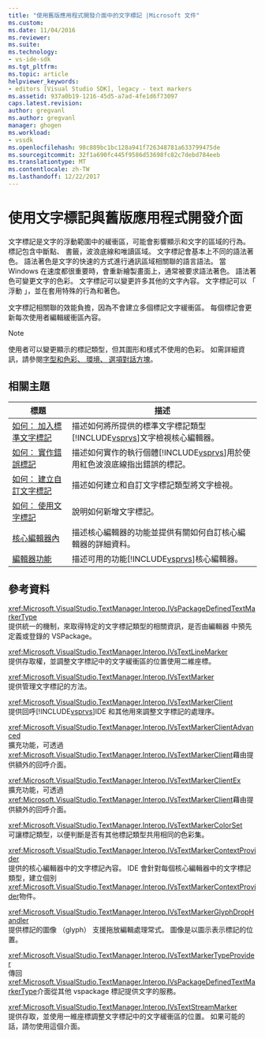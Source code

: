 ```yaml
---
title: "使用舊版應用程式開發介面中的文字標記 |Microsoft 文件"
ms.custom: 
ms.date: 11/04/2016
ms.reviewer: 
ms.suite: 
ms.technology:
- vs-ide-sdk
ms.tgt_pltfrm: 
ms.topic: article
helpviewer_keywords:
- editors [Visual Studio SDK], legacy - text markers
ms.assetid: 937a0b19-1216-45d5-a7ad-4fe1d6f73097
caps.latest.revision: 
author: gregvanl
ms.author: gregvanl
manager: ghogen
ms.workload:
- vssdk
ms.openlocfilehash: 98c889bc1bc128a941f726348781a633799475de
ms.sourcegitcommit: 32f1a690fc445f9586d53698fc82c7debd784eeb
ms.translationtype: MT
ms.contentlocale: zh-TW
ms.lasthandoff: 12/22/2017
---
```

# <a name="using-text-markers-with-the-legacy-api"></a>使用文字標記與舊版應用程式開發介面
文字標記是文字的浮動範圍中的緩衝區，可能會影響顯示和文字的區域的行為。 標記包含中斷點、 書籤，波浪底線和唯讀區域。 文字標記會基本上不同的語法著色。 語法著色是文字的快速的方式進行通訊區域相關聯的語言語法。 當 Windows 在速度都很重要時，會重新繪製畫面上，通常被要求語法著色。 語法著色可變更文字的色彩。 文字標記可以變更許多其他的文字內容。 文字標記可以 「 浮動 」，並在套用特殊的行為和著色。  
  
 文字標記相關聯的效能負擔，因為不會建立多個標記文字緩衝區。 每個標記會更新每次使用者編輯緩衝區內容。  
  
> [!NOTE]
>  使用者可以變更顯示的標記類型，但其圖形和樣式不使用的色彩。 如需詳細資訊，請參閱[字型和色彩、 環境、 選項對話方塊](../ide/reference/fonts-and-colors-environment-options-dialog-box.md)。  
  
## <a name="related-topics"></a>相關主題  
  
|標題|描述|  
|-----------|-----------------|  
|[如何： 加入標準文字標記](../extensibility/how-to-add-standard-text-markers.md)|描述如何將所提供的標準文字標記類型[!INCLUDE[vsprvs](../code-quality/includes/vsprvs_md.md)]文字檢視核心編輯器。|  
|[如何： 實作錯誤標記](../extensibility/how-to-implement-error-markers.md)|描述如何實作的執行個體[!INCLUDE[vsprvs](../code-quality/includes/vsprvs_md.md)]用於使用紅色波浪底線指出錯誤的標記。|  
|[如何： 建立自訂文字標記](../extensibility/how-to-create-custom-text-markers.md)|描述如何建立和自訂文字標記類型將文字檢視。|  
|[如何： 使用文字標記](../extensibility/how-to-use-text-markers.md)|說明如何新增文字標記。|  
|[核心編輯器內](../extensibility/inside-the-core-editor.md)|描述核心編輯器的功能並提供有關如何自訂核心編輯器的詳細資料。|  
|[編輯器功能](http://msdn.microsoft.com/en-us/bdac940d-1f14-4019-a01f-fd0bb3dc7198)|描述可用的功能[!INCLUDE[vsprvs](../code-quality/includes/vsprvs_md.md)]核心編輯器。|  
  
## <a name="reference"></a>參考資料  
 <xref:Microsoft.VisualStudio.TextManager.Interop.IVsPackageDefinedTextMarkerType>  
 提供統一的機制，來取得特定的文字標記類型的相關資訊，是否由編輯器 中預先定義或登錄的 VSPackage。  
  
 <xref:Microsoft.VisualStudio.TextManager.Interop.IVsTextLineMarker>  
 提供存取權，並調整文字標記中的文字緩衝區的位置使用二維座標。  
  
 <xref:Microsoft.VisualStudio.TextManager.Interop.IVsTextMarker>  
 提供管理文字標記的方法。  
  
 <xref:Microsoft.VisualStudio.TextManager.Interop.IVsTextMarkerClient>  
 提供回呼[!INCLUDE[vsprvs](../code-quality/includes/vsprvs_md.md)]IDE 和其他用來調整文字標記的處理序。  
  
 <xref:Microsoft.VisualStudio.TextManager.Interop.IVsTextMarkerClientAdvanced>  
 擴充功能，可透過<xref:Microsoft.VisualStudio.TextManager.Interop.IVsTextMarkerClient>藉由提供額外的回呼介面。  
  
 <xref:Microsoft.VisualStudio.TextManager.Interop.IVsTextMarkerClientEx>  
 擴充功能，可透過<xref:Microsoft.VisualStudio.TextManager.Interop.IVsTextMarkerClient>藉由提供額外的回呼介面。  
  
 <xref:Microsoft.VisualStudio.TextManager.Interop.IVsTextMarkerColorSet>  
 可讓標記類型，以便判斷是否有其他標記類型共用相同的色彩集。  
  
 <xref:Microsoft.VisualStudio.TextManager.Interop.IVsTextMarkerContextProvider>  
 提供的核心編輯器中的文字標記內容。 IDE 會針對每個核心編輯器中的文字標記類型，建立個別<xref:Microsoft.VisualStudio.TextManager.Interop.IVsTextMarkerContextProvider>物件。  
  
 <xref:Microsoft.VisualStudio.TextManager.Interop.IVsTextMarkerGlyphDropHandler>  
 提供標記的圖像 （glyph） 支援拖放編輯處理常式。 圖像是以圖示表示標記的位置。  
  
 <xref:Microsoft.VisualStudio.TextManager.Interop.IVsTextMarkerTypeProvider>  
 傳回<xref:Microsoft.VisualStudio.TextManager.Interop.IVsPackageDefinedTextMarkerType>介面從其他 vspackage 標記提供文字的服務。  
  
 <xref:Microsoft.VisualStudio.TextManager.Interop.IVsTextStreamMarker>  
 提供存取，並使用一維座標調整文字標記中的文字緩衝區的位置。 如果可能的話，請勿使用這個介面。